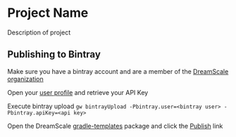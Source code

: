 # Project Name

Description of project


## Publishing to Bintray

Make sure you have a bintray account and are a member of the [DreamScale organization](https://bintray.com/dreamscale/organization/edit)

Open your [user profile](https://bintray.com/profile/edit/organizations) and retrieve your API Key

Execute bintray upload `gw bintrayUpload -Pbintray.user=<bintray user> -Pbintray.apiKey=<api key>`

Open the DreamScale [gradle-templates](https://bintray.com/dreamscale/maven-public/org.dreamscale%3Agradle-templates) package and
click the [Publish](https://bintray.com/dreamscale/maven-public/org.dreamscale%3Agradle-templates/publish) link